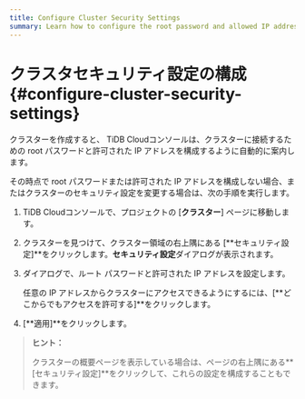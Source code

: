 ```yaml
---
title: Configure Cluster Security Settings
summary: Learn how to configure the root password and allowed IP addresses to connect to your cluster.
---
```


# クラスタセキュリティ設定の構成 {#configure-cluster-security-settings}

クラスターを作成すると、 TiDB Cloudコンソールは、クラスターに接続するための root パスワードと許可された IP アドレスを構成するように自動的に案内します。

その時点で root パスワードまたは許可された IP アドレスを構成しない場合、またはクラスターのセキュリティ設定を変更する場合は、次の手順を実行します。

1.  TiDB Cloudコンソールで、プロジェクトの [**クラスター**] ページに移動します。

2.  クラスターを見つけて、クラスター領域の右上隅にある [**セキュリティ設定]**をクリックします。<strong>セキュリティ設定</strong>ダイアログが表示されます。

3.  ダイアログで、ルート パスワードと許可された IP アドレスを設定します。

    任意の IP アドレスからクラスターにアクセスできるようにするには、[**どこからでもアクセスを許可する]**をクリックします。

4.  [**適用]**をクリックします。

> **ヒント：**
>
> クラスターの概要ページを表示している場合は、ページの右上隅にある**[セキュリティ設定]**をクリックして、これらの設定を構成することもできます。
